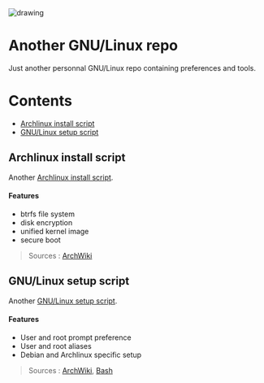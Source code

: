 <img src="https://upload.wikimedia.org/wikipedia/commons/thumb/5/53/GNU_and_Tux.svg/langfr-192px-GNU_and_Tux.svg.png" alt="drawing"/>

# Another GNU/Linux repo
Just another personnal GNU/Linux repo containing preferences and tools.


# Contents
- [Archlinux install script](https://github.com/criticalsool/gnu-linux/main/README.md#archlinux-install-script)
- [GNU/Linux setup script](https://github.com/criticalsool/gnu-linux/main/README.md#gnulinux-setup-script)


## Archlinux install script
Another [Archlinux install script](https://github.com/criticalsool/gnu-linux/blob/main/archinstall.bash).

#### Features
- btrfs file system
- disk encryption
- unified kernel image
- secure boot

> Sources : [ArchWiki](https://wiki.archlinux.org/title/Installation_guide)


## GNU/Linux setup script
Another [GNU/Linux setup script](https://github.com/criticalsool/gnu-linux/blob/main/setup.bash).

#### Features
- User and root prompt preference
- User and root aliases
- Debian and Archlinux specific setup

> Sources : [ArchWiki](https://wiki.archlinux.org/title/Bash), [Bash](https://www.gnu.org/software/bash/manual/bash.html)
